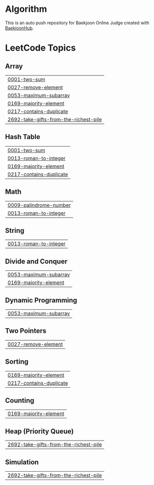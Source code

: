 # Algorithm
This is an auto push repository for Baekjoon Online Judge created with [BaekjoonHub](https://github.com/BaekjoonHub/BaekjoonHub).

<!---LeetCode Topics Start-->
# LeetCode Topics
## Array
|  |
| ------- |
| [0001-two-sum](https://github.com/mjyoo0353/Algorithm/tree/master/0001-two-sum) |
| [0027-remove-element](https://github.com/mjyoo0353/Algorithm/tree/master/0027-remove-element) |
| [0053-maximum-subarray](https://github.com/mjyoo0353/Algorithm/tree/master/0053-maximum-subarray) |
| [0169-majority-element](https://github.com/mjyoo0353/Algorithm/tree/master/0169-majority-element) |
| [0217-contains-duplicate](https://github.com/mjyoo0353/Algorithm/tree/master/0217-contains-duplicate) |
| [2692-take-gifts-from-the-richest-pile](https://github.com/mjyoo0353/Algorithm/tree/master/2692-take-gifts-from-the-richest-pile) |
## Hash Table
|  |
| ------- |
| [0001-two-sum](https://github.com/mjyoo0353/Algorithm/tree/master/0001-two-sum) |
| [0013-roman-to-integer](https://github.com/mjyoo0353/Algorithm/tree/master/0013-roman-to-integer) |
| [0169-majority-element](https://github.com/mjyoo0353/Algorithm/tree/master/0169-majority-element) |
| [0217-contains-duplicate](https://github.com/mjyoo0353/Algorithm/tree/master/0217-contains-duplicate) |
## Math
|  |
| ------- |
| [0009-palindrome-number](https://github.com/mjyoo0353/Algorithm/tree/master/0009-palindrome-number) |
| [0013-roman-to-integer](https://github.com/mjyoo0353/Algorithm/tree/master/0013-roman-to-integer) |
## String
|  |
| ------- |
| [0013-roman-to-integer](https://github.com/mjyoo0353/Algorithm/tree/master/0013-roman-to-integer) |
## Divide and Conquer
|  |
| ------- |
| [0053-maximum-subarray](https://github.com/mjyoo0353/Algorithm/tree/master/0053-maximum-subarray) |
| [0169-majority-element](https://github.com/mjyoo0353/Algorithm/tree/master/0169-majority-element) |
## Dynamic Programming
|  |
| ------- |
| [0053-maximum-subarray](https://github.com/mjyoo0353/Algorithm/tree/master/0053-maximum-subarray) |
## Two Pointers
|  |
| ------- |
| [0027-remove-element](https://github.com/mjyoo0353/Algorithm/tree/master/0027-remove-element) |
## Sorting
|  |
| ------- |
| [0169-majority-element](https://github.com/mjyoo0353/Algorithm/tree/master/0169-majority-element) |
| [0217-contains-duplicate](https://github.com/mjyoo0353/Algorithm/tree/master/0217-contains-duplicate) |
## Counting
|  |
| ------- |
| [0169-majority-element](https://github.com/mjyoo0353/Algorithm/tree/master/0169-majority-element) |
## Heap (Priority Queue)
|  |
| ------- |
| [2692-take-gifts-from-the-richest-pile](https://github.com/mjyoo0353/Algorithm/tree/master/2692-take-gifts-from-the-richest-pile) |
## Simulation
|  |
| ------- |
| [2692-take-gifts-from-the-richest-pile](https://github.com/mjyoo0353/Algorithm/tree/master/2692-take-gifts-from-the-richest-pile) |
<!---LeetCode Topics End-->